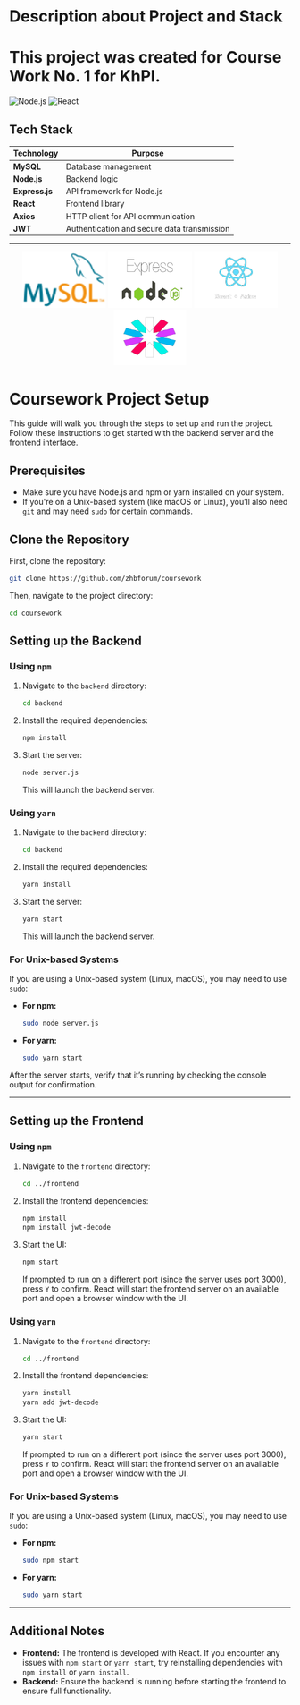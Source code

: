 
# Description about Project and Stack 

# This project was created for Course Work No. 1 for KhPI. 

![Node.js](https://img.shields.io/badge/Node.js-v20.16.0-green)
![React](https://img.shields.io/badge/React-17.0.2-blue)


## Tech Stack

| Technology       | Purpose                                          |
|-------------------|--------------------------------------------------|
| **MySQL**        | Database management                              |
| **Node.js**      | Backend logic                                    |
| **Express.js**   | API framework for Node.js                        |
| **React**        | Frontend library                                 |
| **Axios**        | HTTP client for API communication                |
| **JWT**          | Authentication and secure data transmission      |

---

<p align="center">
  <img src="rep_photos/90px-MySQL_logo.svg.png" alt="MySQL Logo" width="150" height="100"/>
  <img src="rep_photos/image_no_background.png" alt="Node.js Logo" width="150" height="100"/>
  <img src="rep_photos/image_react_no_background_v2.png" alt="React Logo" width="150" height="100"/>
  <img src="rep_photos/image_no_background (2).png" alt="JWT Logo" width="130" height="100"/>
</p>

# Coursework Project Setup

This guide will walk you through the steps to set up and run the project. Follow these instructions to get started with the backend server and the frontend interface.

## Prerequisites

- Make sure you have Node.js and npm or yarn installed on your system.
- If you're on a Unix-based system (like macOS or Linux), you’ll also need `git` and may need `sudo` for certain commands.

## Clone the Repository

First, clone the repository:

```bash
git clone https://github.com/zhbforum/coursework
```

Then, navigate to the project directory:

```bash
cd coursework
```

## Setting up the Backend

### Using `npm`

1. Navigate to the `backend` directory:

   ```bash
   cd backend
   ```

2. Install the required dependencies:

   ```bash
   npm install
   ```

3. Start the server:

   ```bash
   node server.js
   ```

   This will launch the backend server.

### Using `yarn`

1. Navigate to the `backend` directory:

   ```bash
   cd backend
   ```

2. Install the required dependencies:

   ```bash
   yarn install
   ```

3. Start the server:

   ```bash
   yarn start
   ```

   This will launch the backend server.

### For Unix-based Systems

If you are using a Unix-based system (Linux, macOS), you may need to use `sudo`:

- **For npm:**

  ```bash
  sudo node server.js
  ```

- **For yarn:**

  ```bash
  sudo yarn start
  ```

After the server starts, verify that it’s running by checking the console output for confirmation.

---

## Setting up the Frontend

### Using `npm`

1. Navigate to the `frontend` directory:

   ```bash
   cd ../frontend
   ```

2. Install the frontend dependencies:

   ```bash
   npm install
   npm install jwt-decode
   ```

3. Start the UI:

   ```bash
   npm start
   ```

   If prompted to run on a different port (since the server uses port 3000), press `Y` to confirm. React will start the frontend server on an available port and open a browser window with the UI.

### Using `yarn`

1. Navigate to the `frontend` directory:

   ```bash
   cd ../frontend
   ```

2. Install the frontend dependencies:

   ```bash
   yarn install
   yarn add jwt-decode
   ```

3. Start the UI:

   ```bash
   yarn start
   ```

   If prompted to run on a different port (since the server uses port 3000), press `Y` to confirm. React will start the frontend server on an available port and open a browser window with the UI.

### For Unix-based Systems

If you are using a Unix-based system (Linux, macOS), you may need to use `sudo`:

- **For npm:**

  ```bash
  sudo npm start
  ```

- **For yarn:**

  ```bash
  sudo yarn start
  ```

---

## Additional Notes

- **Frontend:** The frontend is developed with React. If you encounter any issues with `npm start` or `yarn start`, try reinstalling dependencies with `npm install` or `yarn install`.
- **Backend:** Ensure the backend is running before starting the frontend to ensure full functionality.

